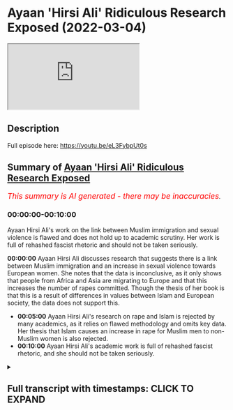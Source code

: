 # Ayaan 'Hirsi Ali' Ridiculous Research Exposed (2022-03-04)

<iframe loading='lazy' allow='autoplay' src='https://www.youtube.com/embed/LpHAK_-2YFs'></iframe>

## Description

Full episode here: https://youtu.be/eL3FybpUt0s

## Summary of [Ayaan 'Hirsi Ali' Ridiculous Research Exposed](https://www.youtube.com/watch?v=LpHAK_-2YFs)


*<span style="color:red; font-size:125%">This summary is AI generated - there may be inaccuracies</span>. [](/)*

### <a onclick="modifyYTiframeseektime('0')">00:00:00-00:10:00</a>

Ayaan Hirsi Ali's work on the link between Muslim immigration and sexual violence is flawed and does not hold up to academic scrutiny. Her work is full of rehashed fascist rhetoric and should not be taken seriously.

**<a onclick="modifyYTiframeseektime('0')">00:00:00</a>** Ayaan Hirsi Ali discusses research that suggests there is a link between Muslim immigration and an increase in sexual violence towards European women. She notes that the data is inconclusive, as it only shows that people from Africa and Asia are migrating to Europe and that this increases the number of rapes committed. Though the thesis of her book is that this is a result of differences in values between Islam and European society, the data does not support this.
* **<a onclick="modifyYTiframeseektime('300')">00:05:00</a>** Ayaan Hirsi Ali's research on rape and Islam is rejected by many academics, as it relies on flawed methodology and omits key data. Her thesis that Islam causes an increase in rape for Muslim men to non-Muslim women is also rejected.
* **<a onclick="modifyYTiframeseektime('600')">00:10:00</a>** Ayaan Hirsi Ali's academic work is full of rehashed fascist rhetoric, and she should not be taken seriously.

<details><summary><h2>Full transcript with timestamps: CLICK TO EXPAND</h2></summary>

<a onclick="modifyYTiframeseektime('0')">0:00:00</a> do you think that there's a link between  
<a onclick="modifyYTiframeseektime('3')">0:00:03</a> muslim immigration in europe and an  
<a onclick="modifyYTiframeseektime('5')">0:00:05</a> increase in sexual violence towards  
<a onclick="modifyYTiframeseektime('7')">0:00:07</a> european women  
<a onclick="modifyYTiframeseektime('9')">0:00:09</a> um  
<a onclick="modifyYTiframeseektime('10')">0:00:10</a> the answer to that is  
<a onclick="modifyYTiframeseektime('12')">0:00:12</a> yes and there are some caveats i've my  
<a onclick="modifyYTiframeseektime('15')">0:00:15</a> latest book is called pray  
<a onclick="modifyYTiframeseektime('18')">0:00:18</a> and the subtitle is islam immigration  
<a onclick="modifyYTiframeseektime('20')">0:00:20</a> and the erosion of the rights of women  
<a onclick="modifyYTiframeseektime('24')">0:00:24</a> the answer  
<a onclick="modifyYTiframeseektime('26')">0:00:26</a> my uneasy answer to this is yes the  
<a onclick="modifyYTiframeseektime('28')">0:00:28</a> caveat is not all muslim men  
<a onclick="modifyYTiframeseektime('32')">0:00:32</a> are misogynists and not all muslim men  
<a onclick="modifyYTiframeseektime('35')">0:00:35</a> harass or attack women or treat them  
<a onclick="modifyYTiframeseektime('37')">0:00:37</a> badly  
<a onclick="modifyYTiframeseektime('39')">0:00:39</a> but  
<a onclick="modifyYTiframeseektime('40')">0:00:40</a> there is a minority  
<a onclick="modifyYTiframeseektime('42')">0:00:42</a> and that minority is considerable  
<a onclick="modifyYTiframeseektime('45')">0:00:45</a> and that minority of  
<a onclick="modifyYTiframeseektime('48')">0:00:48</a> very young muslim men  
<a onclick="modifyYTiframeseektime('50')">0:00:50</a> have come from societies  
<a onclick="modifyYTiframeseektime('53')">0:00:53</a> where women are viewed differently from  
<a onclick="modifyYTiframeseektime('55')">0:00:55</a> the way they are viewed in europe and  
<a onclick="modifyYTiframeseektime('57')">0:00:57</a> once they come to europe they start to  
<a onclick="modifyYTiframeseektime('59')">0:00:59</a> behave in ways  
<a onclick="modifyYTiframeseektime('61')">0:01:01</a> that are hostile to women  
<a onclick="modifyYTiframeseektime('63')">0:01:03</a> sexual harassment graves gang rapes  
<a onclick="modifyYTiframeseektime('67')">0:01:07</a> even syndicates or grooming gangs that  
<a onclick="modifyYTiframeseektime('70')">0:01:10</a> prey on young girls  
<a onclick="modifyYTiframeseektime('72')">0:01:12</a> now what has islam goes to with any of  
<a onclick="modifyYTiframeseektime('75')">0:01:15</a> this  
<a onclick="modifyYTiframeseektime('77')">0:01:17</a> when you talk to  
<a onclick="modifyYTiframeseektime('78')">0:01:18</a> religious leaders muslim religious  
<a onclick="modifyYTiframeseektime('80')">0:01:20</a> leaders  
<a onclick="modifyYTiframeseektime('81')">0:01:21</a> what they say is  
<a onclick="modifyYTiframeseektime('83')">0:01:23</a> well the behavior of these men is wrong  
<a onclick="modifyYTiframeseektime('86')">0:01:26</a> but the fact that women are around in  
<a onclick="modifyYTiframeseektime('89')">0:01:29</a> public  
<a onclick="modifyYTiframeseektime('90')">0:01:30</a> uncovered  
<a onclick="modifyYTiframeseektime('91')">0:01:31</a> and by themselves is also wrong so then  
<a onclick="modifyYTiframeseektime('94')">0:01:34</a> they propose solutions that are  
<a onclick="modifyYTiframeseektime('97')">0:01:37</a> sharia-based in europe  
<a onclick="modifyYTiframeseektime('99')">0:01:39</a> that's one  
<a onclick="modifyYTiframeseektime('100')">0:01:40</a> number two  
<a onclick="modifyYTiframeseektime('102')">0:01:42</a> women are divided into those who good  
<a onclick="modifyYTiframeseektime('104')">0:01:44</a> and modest  
<a onclick="modifyYTiframeseektime('106')">0:01:46</a> and those who are bad  
<a onclick="modifyYTiframeseektime('108')">0:01:48</a> and bad women  
<a onclick="modifyYTiframeseektime('109')">0:01:49</a> whether it is  
<a onclick="modifyYTiframeseektime('111')">0:01:51</a> within  
<a onclick="modifyYTiframeseektime('112')">0:01:52</a> islam or within the tribal culture that  
<a onclick="modifyYTiframeseektime('116')">0:01:56</a> some of these young men come from  
<a onclick="modifyYTiframeseektime('118')">0:01:58</a> women who are regarded as bad are  
<a onclick="modifyYTiframeseektime('120')">0:02:00</a> regarded as unprotected  
<a onclick="modifyYTiframeseektime('123')">0:02:03</a> unprotected meaning unprotected by male  
<a onclick="modifyYTiframeseektime('125')">0:02:05</a> guardians  
<a onclick="modifyYTiframeseektime('126')">0:02:06</a> so in that sense what you see is  
<a onclick="modifyYTiframeseektime('129')">0:02:09</a> yeah and i have talked to some of these  
<a onclick="modifyYTiframeseektime('131')">0:02:11</a> young men  
<a onclick="modifyYTiframeseektime('132')">0:02:12</a> muslim men in europe and asked them why  
<a onclick="modifyYTiframeseektime('135')">0:02:15</a> is it that you can't if you behave this  
<a onclick="modifyYTiframeseektime('138')">0:02:18</a> way in egypt when you come to  
<a onclick="modifyYTiframeseektime('141')">0:02:21</a> germany why do you carry on behaving  
<a onclick="modifyYTiframeseektime('143')">0:02:23</a> this way  
<a onclick="modifyYTiframeseektime('144')">0:02:24</a> and  
<a onclick="modifyYTiframeseektime('145')">0:02:25</a> a lot of them who've actually  
<a onclick="modifyYTiframeseektime('147')">0:02:27</a> done some reflection on the differences  
<a onclick="modifyYTiframeseektime('150')">0:02:30</a> in societies just say  
<a onclick="modifyYTiframeseektime('151')">0:02:31</a> that they explain the differences and  
<a onclick="modifyYTiframeseektime('153')">0:02:33</a> they say  
<a onclick="modifyYTiframeseektime('155')">0:02:35</a> if i behaved this way in egypt or in  
<a onclick="modifyYTiframeseektime('158')">0:02:38</a> afghanistan or iraq i would meet with no  
<a onclick="modifyYTiframeseektime('161')">0:02:41</a> disapproval  
<a onclick="modifyYTiframeseektime('162')">0:02:42</a> the women who are targeted they are the  
<a onclick="modifyYTiframeseektime('164')">0:02:44</a> ones who are disapproved of because they  
<a onclick="modifyYTiframeseektime('166')">0:02:46</a> are the ones who put themselves in  
<a onclick="modifyYTiframeseektime('168')">0:02:48</a> trouble  
<a onclick="modifyYTiframeseektime('169')">0:02:49</a> and so  
<a onclick="modifyYTiframeseektime('170')">0:02:50</a> as you can see there's this big  
<a onclick="modifyYTiframeseektime('172')">0:02:52</a> clash of values or clash of civilization  
<a onclick="modifyYTiframeseektime('175')">0:02:55</a> i don't know what you want to call it  
<a onclick="modifyYTiframeseektime('177')">0:02:57</a> but on the treatment of women that  
<a onclick="modifyYTiframeseektime('180')">0:03:00</a> definitely is a clash of values when it  
<a onclick="modifyYTiframeseektime('182')">0:03:02</a> comes to the values of europe versus the  
<a onclick="modifyYTiframeseektime('184')">0:03:04</a> values of islam so on  
<a onclick="modifyYTiframeseektime('187')">0:03:07</a> the the the thesis and i'm not sure if  
<a onclick="modifyYTiframeseektime('189')">0:03:09</a> you want to ask this is a separate  
<a onclick="modifyYTiframeseektime('190')">0:03:10</a> question but the thesis that mcgann has  
<a onclick="modifyYTiframeseektime('193')">0:03:13</a> put forward  
<a onclick="modifyYTiframeseektime('194')">0:03:14</a> in her newest book pray is that actually  
<a onclick="modifyYTiframeseektime('197')">0:03:17</a> what you find is that muslim men the  
<a onclick="modifyYTiframeseektime('200')">0:03:20</a> immigration of muslim men to european  
<a onclick="modifyYTiframeseektime('202')">0:03:22</a> countries has increased rape this is  
<a onclick="modifyYTiframeseektime('204')">0:03:24</a> basically it and she mentions in page 33  
<a onclick="modifyYTiframeseektime('207')">0:03:27</a> of that book she says there's an actual  
<a onclick="modifyYTiframeseektime('209')">0:03:29</a> causal relationship  
<a onclick="modifyYTiframeseektime('210')">0:03:30</a> she says that there's a causal  
<a onclick="modifyYTiframeseektime('212')">0:03:32</a> relationship i've read her book the  
<a onclick="modifyYTiframeseektime('213')">0:03:33</a> entire book  
<a onclick="modifyYTiframeseektime('215')">0:03:35</a> and i've seen the data that she puts  
<a onclick="modifyYTiframeseektime('216')">0:03:36</a> forward for the claims that she makes  
<a onclick="modifyYTiframeseektime('219')">0:03:39</a> michaela and she and just go for the  
<a onclick="modifyYTiframeseektime('222')">0:03:42</a> idea  
<a onclick="modifyYTiframeseektime('222')">0:03:42</a> the idea is that muslim men immigration  
<a onclick="modifyYTiframeseektime('226')">0:03:46</a> coming into  
<a onclick="modifyYTiframeseektime('227')">0:03:47</a> european countries causes an increase in  
<a onclick="modifyYTiframeseektime('229')">0:03:49</a> rape that's what he's saying  
<a onclick="modifyYTiframeseektime('232')">0:03:52</a> now look  
<a onclick="modifyYTiframeseektime('233')">0:03:53</a> she mentions what is the data that she  
<a onclick="modifyYTiframeseektime('235')">0:03:55</a> mentioned she mentions data from about  
<a onclick="modifyYTiframeseektime('237')">0:03:57</a> five european countries including but  
<a onclick="modifyYTiframeseektime('239')">0:03:59</a> not limited to the united kingdom france  
<a onclick="modifyYTiframeseektime('242')">0:04:02</a> and sweden  
<a onclick="modifyYTiframeseektime('244')">0:04:04</a> now what she then states  
<a onclick="modifyYTiframeseektime('246')">0:04:06</a> is that there's evidence for a causal  
<a onclick="modifyYTiframeseektime('248')">0:04:08</a> relationship in page 33.  
<a onclick="modifyYTiframeseektime('251')">0:04:11</a> what is this data missing michaela this  
<a onclick="modifyYTiframeseektime('253')">0:04:13</a> data is missing  
<a onclick="modifyYTiframeseektime('255')">0:04:15</a> i mean this data has everything going  
<a onclick="modifyYTiframeseektime('256')">0:04:16</a> for it in fact except for the evidence  
<a onclick="modifyYTiframeseektime('260')">0:04:20</a> because this data does not even have  
<a onclick="modifyYTiframeseektime('264')">0:04:24</a> that these men are muslim men and that  
<a onclick="modifyYTiframeseektime('266')">0:04:26</a> might be a surprise and a shock to you  
<a onclick="modifyYTiframeseektime('268')">0:04:28</a> but this data is about where these men  
<a onclick="modifyYTiframeseektime('270')">0:04:30</a> come from so for instance she cites that  
<a onclick="modifyYTiframeseektime('272')">0:04:32</a> these men come from africa from uh  
<a onclick="modifyYTiframeseektime('274')">0:04:34</a> subcontinental asia but you will know  
<a onclick="modifyYTiframeseektime('277')">0:04:37</a> and i'm sure your viewers who are clever  
<a onclick="modifyYTiframeseektime('279')">0:04:39</a> people  
<a onclick="modifyYTiframeseektime('280')">0:04:40</a> who have been educated at a minor level  
<a onclick="modifyYTiframeseektime('282')">0:04:42</a> will know that africa is not it's not a  
<a onclick="modifyYTiframeseektime('284')">0:04:44</a> muslim continent the entire continent of  
<a onclick="modifyYTiframeseektime('287')">0:04:47</a> africa there are many muslims in it and  
<a onclick="modifyYTiframeseektime('289')">0:04:49</a> there are many christians in it so the  
<a onclick="modifyYTiframeseektime('291')">0:04:51</a> data is not conclusive in fact it  
<a onclick="modifyYTiframeseektime('293')">0:04:53</a> doesn't even show anything it just shows  
<a onclick="modifyYTiframeseektime('295')">0:04:55</a> that people coming from af there's an  
<a onclick="modifyYTiframeseektime('296')">0:04:56</a> increase of people coming from africa  
<a onclick="modifyYTiframeseektime('298')">0:04:58</a> and then there's an increase also in  
<a onclick="modifyYTiframeseektime('300')">0:05:00</a> rape okay well we tried the same  
<a onclick="modifyYTiframeseektime('303')">0:05:03</a> methodology michaela i actually tried  
<a onclick="modifyYTiframeseektime('305')">0:05:05</a> the same methodology with latin america  
<a onclick="modifyYTiframeseektime('308')">0:05:08</a> and america the united states of america  
<a onclick="modifyYTiframeseektime('311')">0:05:11</a> so people coming from latin america  
<a onclick="modifyYTiframeseektime('312')">0:05:12</a> which are not muslims as you know  
<a onclick="modifyYTiframeseektime('314')">0:05:14</a> when they go into america the united  
<a onclick="modifyYTiframeseektime('316')">0:05:16</a> states there is also a correlative  
<a onclick="modifyYTiframeseektime('319')">0:05:19</a> increase in rape now we can't say just  
<a onclick="modifyYTiframeseektime('322')">0:05:22</a> because there's a correlative increase  
<a onclick="modifyYTiframeseektime('324')">0:05:24</a> in rape and this is a fallacy by the way  
<a onclick="modifyYTiframeseektime('327')">0:05:27</a> that therefore the causation is those  
<a onclick="modifyYTiframeseektime('329')">0:05:29</a> people but even if we did say that  
<a onclick="modifyYTiframeseektime('332')">0:05:32</a> well latin americans are not muslim  
<a onclick="modifyYTiframeseektime('335')">0:05:35</a> latin americans are christians and  
<a onclick="modifyYTiframeseektime('338')">0:05:38</a> therefore the most part very small  
<a onclick="modifyYTiframeseektime('340')">0:05:40</a> muslim minor very very small and  
<a onclick="modifyYTiframeseektime('341')">0:05:41</a> negligible muslim minority and therefore  
<a onclick="modifyYTiframeseektime('345')">0:05:45</a> the whole thesis collapses  
<a onclick="modifyYTiframeseektime('347')">0:05:47</a> she even mentions and she lies through a  
<a onclick="modifyYTiframeseektime('350')">0:05:50</a> mission by mentioning data from the  
<a onclick="modifyYTiframeseektime('353')">0:05:53</a> world health organization and she is a  
<a onclick="modifyYTiframeseektime('354')">0:05:54</a> liar by the way she's a lie she lied to  
<a onclick="modifyYTiframeseektime('357')">0:05:57</a> the dutch parliament she lies by by a  
<a onclick="modifyYTiframeseektime('359')">0:05:59</a> mission by mentioning the who the only i  
<a onclick="modifyYTiframeseektime('363')">0:06:03</a> know the only data that has that the wh  
<a onclick="modifyYTiframeseektime('366')">0:06:06</a> has done on rape  
<a onclick="modifyYTiframeseektime('368')">0:06:08</a> and she she mentions certain things  
<a onclick="modifyYTiframeseektime('370')">0:06:10</a> about africa once again there's not even  
<a onclick="modifyYTiframeseektime('372')">0:06:12</a> a muslim continent in its entirety and  
<a onclick="modifyYTiframeseektime('374')">0:06:14</a> subcontinental asia but what she doesn't  
<a onclick="modifyYTiframeseektime('377')">0:06:17</a> mention is that according to the who  
<a onclick="modifyYTiframeseektime('380')">0:06:20</a> that same report that she mentions but  
<a onclick="modifyYTiframeseektime('381')">0:06:21</a> she omits this part  
<a onclick="modifyYTiframeseektime('383')">0:06:23</a> according to the who  
<a onclick="modifyYTiframeseektime('386')">0:06:26</a> that stranger rape is highest in what  
<a onclick="modifyYTiframeseektime('389')">0:06:29</a> they call the high income areas which is  
<a onclick="modifyYTiframeseektime('391')">0:06:31</a> the west so in other words stranger rape  
<a onclick="modifyYTiframeseektime('394')">0:06:34</a> is highest in  
<a onclick="modifyYTiframeseektime('396')">0:06:36</a> europe  
<a onclick="modifyYTiframeseektime('397')">0:06:37</a> or if you want to generalize europe and  
<a onclick="modifyYTiframeseektime('400')">0:06:40</a> america  
<a onclick="modifyYTiframeseektime('401')">0:06:41</a> and canada where you're from so wait a  
<a onclick="modifyYTiframeseektime('403')">0:06:43</a> minute what's going on here the whole  
<a onclick="modifyYTiframeseektime('405')">0:06:45</a> thesis starts to be destroyed and of  
<a onclick="modifyYTiframeseektime('407')">0:06:47</a> course as i've said to you before and  
<a onclick="modifyYTiframeseektime('409')">0:06:49</a> i'll say to you again islam prohibits  
<a onclick="modifyYTiframeseektime('411')">0:06:51</a> pre-marital  
<a onclick="modifyYTiframeseektime('412')">0:06:52</a> pre-marital  
<a onclick="modifyYTiframeseektime('414')">0:06:54</a> engagements between men and women how on  
<a onclick="modifyYTiframeseektime('416')">0:06:56</a> earth  
<a onclick="modifyYTiframeseektime('417')">0:06:57</a> can you get a thesis that says islam and  
<a onclick="modifyYTiframeseektime('420')">0:07:00</a> she mentions the word cause and it said  
<a onclick="modifyYTiframeseektime('422')">0:07:02</a> fallacy causes an increase in rape  
<a onclick="modifyYTiframeseektime('425')">0:07:05</a> for muslim men to non-muslim women where  
<a onclick="modifyYTiframeseektime('428')">0:07:08</a> islam limits it to the highest level  
<a onclick="modifyYTiframeseektime('431')">0:07:11</a> stranger rape funny enough according to  
<a onclick="modifyYTiframeseektime('433')">0:07:13</a> the who is lowest in areas which are  
<a onclick="modifyYTiframeseektime('436')">0:07:16</a> most populated by muslim people like the  
<a onclick="modifyYTiframeseektime('438')">0:07:18</a> subcontinental area  
<a onclick="modifyYTiframeseektime('440')">0:07:20</a> of course they say that's because the  
<a onclick="modifyYTiframeseektime('442')">0:07:22</a> cultural reasons of a woman coming out  
<a onclick="modifyYTiframeseektime('443')">0:07:23</a> and all that kind of thing that's their  
<a onclick="modifyYTiframeseektime('444')">0:07:24</a> analysis but that's not their data  
<a onclick="modifyYTiframeseektime('447')">0:07:27</a> furthermore  
<a onclick="modifyYTiframeseektime('448')">0:07:28</a> if it was to do with the jurisprudence  
<a onclick="modifyYTiframeseektime('451')">0:07:31</a> then we know that orthodox jews have a  
<a onclick="modifyYTiframeseektime('454')">0:07:34</a> very similar if not more strict way more  
<a onclick="modifyYTiframeseektime('457')">0:07:37</a> strict  
<a onclick="modifyYTiframeseektime('459')">0:07:39</a> kind of jurisprudential tradition when  
<a onclick="modifyYTiframeseektime('461')">0:07:41</a> it comes to the interaction of men and  
<a onclick="modifyYTiframeseektime('462')">0:07:42</a> women however  
<a onclick="modifyYTiframeseektime('464')">0:07:44</a> i will tell you michaela despite that  
<a onclick="modifyYTiframeseektime('466')">0:07:46</a> being the case we don't see  
<a onclick="modifyYTiframeseektime('469')">0:07:49</a> that that is causing any rape within  
<a onclick="modifyYTiframeseektime('471')">0:07:51</a> jewish communities or jewish men doing  
<a onclick="modifyYTiframeseektime('473')">0:07:53</a> that to non-jewish women  
<a onclick="modifyYTiframeseektime('475')">0:07:55</a> she mentions in her one of her  
<a onclick="modifyYTiframeseektime('477')">0:07:57</a> interviews that she does she says that  
<a onclick="modifyYTiframeseektime('479')">0:07:59</a> therefore muslim people need to be made  
<a onclick="modifyYTiframeseektime('482')">0:08:02</a> uh be taught how to be egalitarian we  
<a onclick="modifyYTiframeseektime('484')">0:08:04</a> believe in a complementarian system  
<a onclick="modifyYTiframeseektime('486')">0:08:06</a> where there's a managerial hierarchy and  
<a onclick="modifyYTiframeseektime('487')">0:08:07</a> the man's at the head of it we do  
<a onclick="modifyYTiframeseektime('488')">0:08:08</a> believe in that michael we're gonna lie  
<a onclick="modifyYTiframeseektime('490')">0:08:10</a> to you in the households that's we  
<a onclick="modifyYTiframeseektime('491')">0:08:11</a> really that's the only way we can do it  
<a onclick="modifyYTiframeseektime('493')">0:08:13</a> however  
<a onclick="modifyYTiframeseektime('494')">0:08:14</a> she's saying no she's trying to impose a  
<a onclick="modifyYTiframeseektime('496')">0:08:16</a> feminist narrative which you should be  
<a onclick="modifyYTiframeseektime('497')">0:08:17</a> opposed to and your father is already  
<a onclick="modifyYTiframeseektime('498')">0:08:18</a> opposed to which she says that she's  
<a onclick="modifyYTiframeseektime('501')">0:08:21</a> trying to uh that men that coming in  
<a onclick="modifyYTiframeseektime('503')">0:08:23</a> from abroad should now be kind of vetted  
<a onclick="modifyYTiframeseektime('506')">0:08:26</a> by told by being told what by being told  
<a onclick="modifyYTiframeseektime('509')">0:08:29</a> that they need to believe in the  
<a onclick="modifyYTiframeseektime('510')">0:08:30</a> egalitarian family system now if that's  
<a onclick="modifyYTiframeseektime('512')">0:08:32</a> the case that's not going to happen with  
<a onclick="modifyYTiframeseektime('514')">0:08:34</a> just muslims that should also happen  
<a onclick="modifyYTiframeseektime('515')">0:08:35</a> with christians with traditional  
<a onclick="modifyYTiframeseektime('517')">0:08:37</a> conservative values and it can happen  
<a onclick="modifyYTiframeseektime('518')">0:08:38</a> with jews as well and if that's the case  
<a onclick="modifyYTiframeseektime('520')">0:08:40</a> now she's ex this is a kind of corrosive  
<a onclick="modifyYTiframeseektime('524')">0:08:44</a> uh  
<a onclick="modifyYTiframeseektime('525')">0:08:45</a> restriction on on human freedom which is  
<a onclick="modifyYTiframeseektime('528')">0:08:48</a> unusual it's a creeping in of  
<a onclick="modifyYTiframeseektime('529')">0:08:49</a> collectivist discourse and it's very  
<a onclick="modifyYTiframeseektime('531')">0:08:51</a> unusual because in other places she  
<a onclick="modifyYTiframeseektime('532')">0:08:52</a> denies that she's a collectivist in  
<a onclick="modifyYTiframeseektime('534')">0:08:54</a> summary therefore i will say that the  
<a onclick="modifyYTiframeseektime('536')">0:08:56</a> thesis is most pathetic  
<a onclick="modifyYTiframeseektime('538')">0:08:58</a> and it's it's it is most  
<a onclick="modifyYTiframeseektime('541')">0:09:01</a> uh rejected it i it cannot be and it has  
<a onclick="modifyYTiframeseektime('544')">0:09:04</a> already been refuted by the way by many  
<a onclick="modifyYTiframeseektime('545')">0:09:05</a> many academics but for example jill  
<a onclick="modifyYTiframeseektime('548')">0:09:08</a> philippovich who's recently written a  
<a onclick="modifyYTiframeseektime('551')">0:09:11</a> comprehensive refutation of this  
<a onclick="modifyYTiframeseektime('553')">0:09:13</a> nonsense that this miserable specimen of  
<a onclick="modifyYTiframeseektime('555')">0:09:15</a> an academic charlatan has written  
<a onclick="modifyYTiframeseektime('557')">0:09:17</a> forward and some reason as being  
<a onclick="modifyYTiframeseektime('560')">0:09:20</a> is being taken seriously by people but  
<a onclick="modifyYTiframeseektime('563')">0:09:23</a> it cannot be taken seriously by people  
<a onclick="modifyYTiframeseektime('565')">0:09:25</a> this is basically let me show you  
<a onclick="modifyYTiframeseektime('566')">0:09:26</a> something and mikayla sensei on the  
<a onclick="modifyYTiframeseektime('567')">0:09:27</a> topic it's basically a rehashing  
<a onclick="modifyYTiframeseektime('570')">0:09:30</a> of  
<a onclick="modifyYTiframeseektime('571')">0:09:31</a> uh it's the rehashing of the jewish  
<a onclick="modifyYTiframeseektime('573')">0:09:33</a> discourses as you can see here the  
<a onclick="modifyYTiframeseektime('576')">0:09:36</a> fascistic juice the jewish problem you  
<a onclick="modifyYTiframeseektime('578')">0:09:38</a> see the white woman there and then the  
<a onclick="modifyYTiframeseektime('579')">0:09:39</a> jewish man can you see this kind of  
<a onclick="modifyYTiframeseektime('580')">0:09:40</a> thing can you see it i'm not sure if you  
<a onclick="modifyYTiframeseektime('581')">0:09:41</a> can see that this is the kind of thing  
<a onclick="modifyYTiframeseektime('583')">0:09:43</a> before uh i'm not sure if you can see  
<a onclick="modifyYTiframeseektime('585')">0:09:45</a> that or not  
<a onclick="modifyYTiframeseektime('586')">0:09:46</a> a little bit closer would probably be  
<a onclick="modifyYTiframeseektime('588')">0:09:48</a> better can you put that a bit closer  
<a onclick="modifyYTiframeseektime('589')">0:09:49</a> please  
<a onclick="modifyYTiframeseektime('590')">0:09:50</a> this is the kind of newspaper article  
<a onclick="modifyYTiframeseektime('592')">0:09:52</a> where the jewish problem the white woman  
<a onclick="modifyYTiframeseektime('594')">0:09:54</a> there's the prize and all the people the  
<a onclick="modifyYTiframeseektime('596')">0:09:56</a> jewish man there bring it back a bit  
<a onclick="modifyYTiframeseektime('597')">0:09:57</a> bring it back  
<a onclick="modifyYTiframeseektime('599')">0:09:59</a> bring it yeah yeah yeah can you see it  
<a onclick="modifyYTiframeseektime('602')">0:10:02</a> wait a  
<a onclick="modifyYTiframeseektime('609')">0:10:09</a> this is before what happened the pogroms  
<a onclick="modifyYTiframeseektime('611')">0:10:11</a> and whatever happened this is the  
<a onclick="modifyYTiframeseektime('612')">0:10:12</a> discourse she's just it's just rehashing  
<a onclick="modifyYTiframeseektime('614')">0:10:14</a> a fascistic discourse and  
<a onclick="modifyYTiframeseektime('617')">0:10:17</a> being academics and clever people we  
<a onclick="modifyYTiframeseektime('620')">0:10:20</a> should you know i'm sure people in the  
<a onclick="modifyYTiframeseektime('622')">0:10:22</a> new conservative movement or the  
<a onclick="modifyYTiframeseektime('623')">0:10:23</a> alt-right whoever is in america and in  
<a onclick="modifyYTiframeseektime('626')">0:10:26</a> the west will be able to see this what  
<a onclick="modifyYTiframeseektime('627')">0:10:27</a> it is it's nonsense it's academically  
<a onclick="modifyYTiframeseektime('630')">0:10:30</a> redundant and it is the most ridiculous  
<a onclick="modifyYTiframeseektime('632')">0:10:32</a> thesis i've ever seen in my life by  
<a onclick="modifyYTiframeseektime('634')">0:10:34</a> someone who has no peer-reviewed work  
<a onclick="modifyYTiframeseektime('637')">0:10:37</a> and should not be taken seriously by  
<a onclick="modifyYTiframeseektime('638')">0:10:38</a> anybody  
</details>